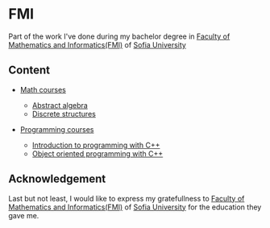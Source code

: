 # FMI

Part of the work I've done during my bachelor degree in [Faculty of Mathematics and Informatics(FMI)](https://www.fmi.uni-sofia.bg/en) of [Sofia University](https://www.uni-sofia.bg/eng)

## Content
* [Math courses](https://github.com/valentinstoqnov/fmi-education/tree/master/math)
  * [Abstract algebra](https://github.com/valentinstoqnov/fmi-education/tree/master/math/abstract-algebra)
  * [Discrete structures](https://github.com/valentinstoqnov/fmi-education/tree/master/math/dicrete-structures)
  
* [Programming courses](https://github.com/valentinstoqnov/fmi-education/tree/master/programming)
  * [Introduction to programming with C++](https://github.com/valentinstoqnov/fmi-education/tree/master/programming/introduction-to-programming-cpp)
  * [Object oriented programming with C++](https://github.com/valentinstoqnov/fmi-education/tree/master/programming/oop-cpp)
  
## Acknowledgement
Last but not least, I would like to express my gratefullness to [Faculty of Mathematics and Informatics(FMI)](https://www.fmi.uni-sofia.bg/en) of [Sofia University](https://www.uni-sofia.bg/eng) for the education they gave me.
